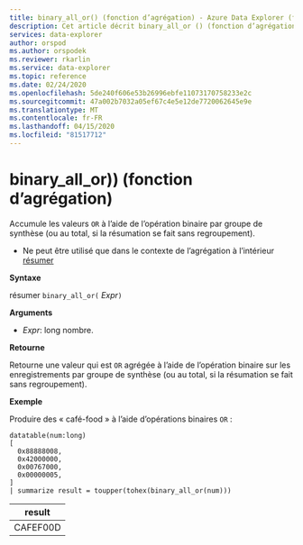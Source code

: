 ```yaml
---
title: binary_all_or() (fonction d’agrégation) - Azure Data Explorer (fr) Microsoft Docs
description: Cet article décrit binary_all_or () (fonction d’agrégation) dans Azure Data Explorer.
services: data-explorer
author: orspod
ms.author: orspodek
ms.reviewer: rkarlin
ms.service: data-explorer
ms.topic: reference
ms.date: 02/24/2020
ms.openlocfilehash: 5de240f606e53b26996ebfe11073170758233e2c
ms.sourcegitcommit: 47a002b7032a05ef67c4e5e12de7720062645e9e
ms.translationtype: MT
ms.contentlocale: fr-FR
ms.lasthandoff: 04/15/2020
ms.locfileid: "81517712"
---
```

# <a name="binary_all_or-aggregation-function"></a>binary_all_or)) (fonction d’agrégation)

Accumule les valeurs `OR` à l’aide de l’opération binaire par groupe de synthèse (ou au total, si la résumation se fait sans regroupement).

* Ne peut être utilisé que dans le contexte de l’agrégation à l’intérieur [résumer](summarizeoperator.md)

**Syntaxe**

résumer `binary_all_or(` *Expr*`)`

**Arguments**

* *Expr*: long nombre.

**Retourne**

Retourne une valeur qui est `OR` agrégée à l’aide de l’opération binaire sur les enregistrements par groupe de synthèse (ou au total, si la résumation se fait sans regroupement).

**Exemple**

Produire des « café-food » à l’aide d’opérations binaires `OR` :

```kusto
datatable(num:long)
[
  0x88888008,
  0x42000000,
  0x00767000,
  0x00000005, 
]
| summarize result = toupper(tohex(binary_all_or(num)))
```

|result|
|---|
|CAFEF00D|